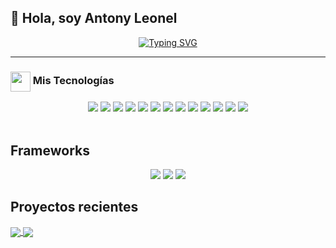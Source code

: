 ## 👋 Hola, soy Antony Leonel

<p align="center">
  <a href="https://github.com/DenverCoder1/readme-typing-svg">
    <img src="https://readme-typing-svg.herokuapp.com?font=IBM+Plex+Sans&size=22&color=58A6FF&center=true&vCenter=true&lines=Bienvenido+a+mi+perfil+de+GitHub!;Soy+Desarrollador+Frontend+Hondureño;Con+más+de+2+años+de+experiencia;Apasionado+por+la+web+y+la+tecnología" alt="Typing SVG" />
  </a>
</p>

---

### <img src="https://media2.giphy.com/media/QssGEmpkyEOhBCb7e1/giphy.gif" width="32px" style="vertical-align:middle" /> Mis Tecnologías 
<!-- Tecnologías -->
<div align="center">

  <img src="https://img.shields.io/badge/Blender-F5792A?style=for-the-badge&logo=blender&logoColor=white" />
  <img src="https://img.shields.io/badge/Clerk-3E1EDE?style=for-the-badge&logo=clerk&logoColor=white" />
  <img src="https://img.shields.io/badge/CSS%20-%231572B6.svg?style=for-the-badge&logo=css3&logoColor=white" />
  <img src="https://img.shields.io/badge/Firebase-FFCA28?style=for-the-badge&logo=firebase&logoColor=black" />
  <img src="https://img.shields.io/badge/Git-F05032?style=for-the-badge&logo=git&logoColor=white" />
  <img src="https://img.shields.io/badge/GitHub-181717?style=for-the-badge&logo=github&logoColor=white" />
  <img src="https://img.shields.io/badge/HTML5%20-%23E34F26.svg?style=for-the-badge&logo=html5&logoColor=white" />
  <img src="https://img.shields.io/badge/JavaScript%20-%23F7DF1E.svg?style=for-the-badge&logo=javascript&logoColor=black" />
  <img src="https://img.shields.io/badge/Node.js-339933?style=for-the-badge&logo=nodedotjs&logoColor=white" />
  <img src="https://img.shields.io/badge/Photoshop-31A8FF?style=for-the-badge&logo=adobephotoshop&logoColor=white" />
  <img src="https://img.shields.io/badge/Supabase-3FCF8E?style=for-the-badge&logo=supabase&logoColor=white" />
  <img src="https://img.shields.io/badge/Three.js-000000?style=for-the-badge&logo=three.js&logoColor=white" />
  <img src="https://img.shields.io/badge/TypeScript-3178C6?style=for-the-badge&logo=typescript&logoColor=white" />

</div>

<br/>

<!-- Frameworks -->
<h2>Frameworks</h2>
<div align="center">

  <img src="https://img.shields.io/badge/Astro%20-%23FF6600.svg?style=for-the-badge&logo=astro&logoColor=white" />
  <img src="https://img.shields.io/badge/Next.js-000000?style=for-the-badge&logo=nextdotjs&logoColor=white" />
  <img src="https://img.shields.io/badge/React%20-%231572B6.svg?style=for-the-badge&logo=react&logoColor=white" />

</div>
<h2>
  
## Proyectos recientes
</h2>


<a href="https://github.com/JackTony12/AntonyLeon">
  <img align="center" src="https://github-readme-stats.vercel.app/api/pin/?username=JackTony12&repo=AntonyLeon&theme=onedark" />
</a>
<a href="https://github.com/JackTony12/cat_web">
  <img align="center" src="https://github-readme-stats.vercel.app/api/pin/?username=JackTony12&repo=cat_web&theme=onedark" />
</a>







